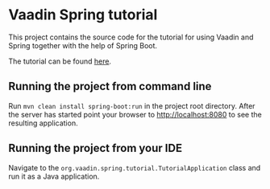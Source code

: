 Vaadin Spring tutorial
======================

This project contains the source code for the tutorial for using Vaadin and Spring together with the help of Spring Boot.

The tutorial can be found [here](https://vaadin.github.io/framework-spring-tutorial/).

## Running the project from command line

Run `mvn clean install spring-boot:run` in the project root directory. After the server has started point your browser to [http://localhost:8080](http://localhost:8080) to see the resulting application.

## Running the project from your IDE

Navigate to the `org.vaadin.spring.tutorial.TutorialApplication` class and run it as a Java application.
